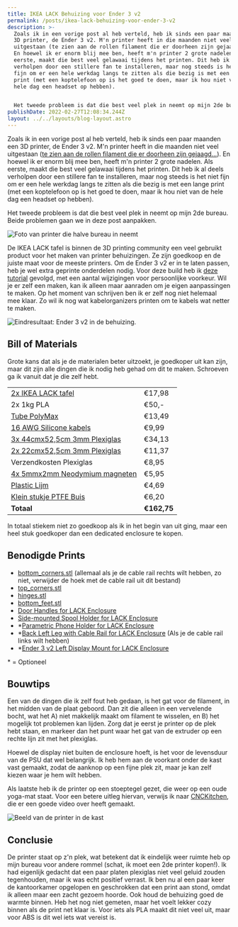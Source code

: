 ```yaml
---
title: IKEA LACK Behuizing voor Ender 3 v2
permalink: /posts/ikea-lack-behuizing-voor-ender-3-v2
description: >-
  Zoals ik in een vorige post al heb verteld, heb ik sinds een paar maanden een
  3D printer, de Ender 3 v2. M'n printer heeft in die maanden niet veel
  uitgestaan (te zien aan de rollen filament die er doorheen zijn gejaagd...).
  En hoewel ik er enorm blij mee ben, heeft m'n printer 2 grote nadelen. Als
  eerste, maakt die best veel gelawaai tijdens het printen. Dit heb ik al deels
  verholpen door een stillere fan te installeren, maar nog steeds is het niet
  fijn om er een hele werkdag langs te zitten als die bezig is met een lange
  print (met een koptelefoon op is het goed te doen, maar ik hou niet van de
  hele dag een headset op hebben).


  Het tweede probleem is dat die best veel plek in neemt op mijn 2de bureau. Beide problemen gaan we in deze post aanpakken.
publishDate: 2022-02-27T12:08:34.244Z
layout: ../../layouts/blog-layout.astro
---
```


Zoals ik in een vorige post al heb verteld, heb ik sinds een paar maanden een 3D printer, de Ender 3 v2. M'n printer heeft in die maanden niet veel uitgestaan ([te zien aan de rollen filament die er doorheen zijn gejaagd...](https://res.cloudinary.com/sandergnl/image/upload/c_scale,f_auto,q_auto/v1645963067/Spools-of-Filament.jpg)). En hoewel ik er enorm blij mee ben, heeft m'n printer 2 grote nadelen. Als eerste, maakt die best veel gelawaai tijdens het printen. Dit heb ik al deels verholpen door een stillere fan te installeren, maar nog steeds is het niet fijn om er een hele werkdag langs te zitten als die bezig is met een lange print (met een koptelefoon op is het goed te doen, maar ik hou niet van de hele dag een headset op hebben).

Het tweede probleem is dat die best veel plek in neemt op mijn 2de bureau. Beide problemen gaan we in deze post aanpakken.

![Foto van printer die halve bureau in neemt](https://res.cloudinary.com/sandergnl/image/upload/c_scale,f_auto,q_auto,w_1024/v1645962198/Printer-on-desk_lgsty6.jpg 'Enigszins oude foto, er is in de tussentijd nogal wat aan getweaked...')

De IKEA LACK tafel is binnen de 3D printing community een veel gebruikt product voor het maken van printer behuizingen. Ze zijn goedkoop en de juiste maat voor de meeste printers. Om de Ender 3 v2 er in te laten passen, heb je wel extra geprinte onderdelen nodig. Voor deze build heb ik [deze tutorial](https://www.lets-talk-about.tech/2020/02/3d-printing-famous-ikea-lack-enclosure.html) gevolgd, met een aantal wijzigingen voor persoonlijke voorkeur. Wil je er zelf een maken, kan ik alleen maar aanraden om je eigen aanpassingen te maken. Op het moment van schrijven ben ik er zelf nog niet helemaal mee klaar. Zo wil ik nog wat kabelorganizers printen om te kabels wat netter te maken.

![Eindresultaat: Ender 3 v2 in de behuizing.](https://res.cloudinary.com/sandergnl/image/upload/c_scale,f_auto,q_auto,w_1024/v1645961636/Front-view.jpg)

## Bill of Materials

Grote kans dat als je de materialen beter uitzoekt, je goedkoper uit kan zijn, maar dit zijn alle dingen die ik nodig heb gehad om dit te maken. Schroeven ga ik vanuit dat je die zelf hebt.

|                                                                                                                                                                                                       |             |
| ----------------------------------------------------------------------------------------------------------------------------------------------------------------------------------------------------- | ----------- |
| [2x IKEA LACK tafel](https://www.ikea.com/nl/nl/p/lack-tafeltje-wit-gelazuurd-eikeneffect-70319028/)                                                                                                  | €17,98      |
| 2x 1kg PLA                                                                                                                                                                                            | €50,-       |
| [Tube PolyMax](https://www.gamma.nl/assortiment/bison-professional-polymax-express-high-tack-wit-435-g/p/B628428)                                                                                     | €13,49      |
| [16 AWG Silicone kabels](https://www.amazon.com/Electrical-Gauge-Silicone-Cable-Black/dp/B0746HRVZP/ref=sr_1_5?keywords=16+gauge+silicone+wire&qid=1645968906&sprefix=16+gauge+si%2Caps%2C150&sr=8-5) | €9,99       |
| [3x 44cmx52,5cm 3mm Plexiglas](https://kunststofplatenshop.nl/product/plexiglas-helder-3-mm/)                                                                                                         | €34,13      |
| [2x 22cmx52,5cm 3mm Plexiglas](https://kunststofplatenshop.nl/product/plexiglas-helder-3-mm/)                                                                                                         | €11,37      |
| Verzendkosten Plexiglas                                                                                                                                                                               | €8,95       |
| [4x 5mmx2mm Neodymium magneten](https://www.bol.com/nl/nl/p/super-sterke-magneten-neodymium-5x2-mm-50-stuks/9200000124646905/?bltgh=n9g-ZQOXlSrM-Tkn7jVDng.2_20.21.ProductTitle)                      | €5,95       |
| [Plastic Lijm](https://www.gamma.nl/assortiment/bison-hard-plasticlijm-25-ml/p/B483300)                                                                                                               | €4,69       |
| [Klein stukje PTFE Buis](https://www.123-3d.nl/123-3D-PTFE-teflon-buis-binnendiameter-2-mm-buitendiameter-4-mm-10-cm-i3434-t372.html)                                                                 | €6,20       |
| **Totaal**                                                                                                                                                                                            | **€162,75** |

In totaal stiekem niet zo goedkoop als ik in het begin van uit ging, maar een heel stuk goedkoper dan een dedicated enclosure te kopen.

## Benodigde Prints

- [bottom_corners.stl](https://www.thingiverse.com/thing:3598219) (allemaal als je de cable rail rechts wilt hebben, zo niet, verwijder de hoek met de cable rail uit dit bestand)
- [top_corners.stl](https://www.thingiverse.com/thing:3598219)
- [hinges.stl](https://www.thingiverse.com/thing:3598219)
- [bottom_feet.stl](https://www.thingiverse.com/thing:3598219)
- [Door Handles for LACK Enclosure](https://www.prusaprinters.org/prints/140777-door-handles-for-lack-enclosure)
- [Side-mounted Spool Holder for LACK Enclosure](https://www.prusaprinters.org/prints/136683-side-mounted-spool-holder-for-lack-enclosures)
- \*[Parametric Phone Holder for LACK Enclosure](https://www.prusaprinters.org/prints/140799-parametric-phone-holder-for-lack-enclosure)
- \*[Back Left Leg with Cable Rail for LACK Enclosure](https://www.prusaprinters.org/prints/140787-back-left-leg-with-cable-rail-for-lack-enclosure) (Als je de cable rail links wilt hebben)
- \*[Ender 3 v2 Left Display Mount for LACK Enclosure](https://www.prusaprinters.org/prints/140826-ender-3-v2-left-display-mount-for-lack-enclosure)

\* = Optioneel

## Bouwtips

Een van de dingen die ik zelf fout heb gedaan, is het gat voor de filament, in het midden van de plaat geboord. Dan zit die alleen in een vervelende bocht, wat het A) niet makkelijk maakt om filament te wisselen, en B) het mogelijk tot problemen kan lijden. Zorg dat je eerst je printer op de plek hebt staan, en markeer dan het punt waar het gat van de extruder op een rechte lijn zit met het plexiglas.

Hoewel de display niet buiten de enclosure hoeft, is het voor de levensduur van de PSU dat wel belangrijk. Ik heb hem aan de voorkant onder de kast vast gemaakt, zodat de aanknop op een fijne plek zit, maar je kan zelf kiezen waar je hem wilt hebben.

Als laatste heb ik de printer op een stoeptegel gezet, die weer op een oude yoga-mat staat. Voor een betere uitleg hiervan, verwijs ik naar [CNCKitchen](https://www.youtube.com/watch?v=y08v6PY_7ak), die er een goede video over heeft gemaakt.

![Beeld van de printer in de kast](https://res.cloudinary.com/sandergnl/image/upload/c_scale,f_auto,q_auto,w_1024/v1645961480/Inside-view.jpg)

## Conclusie

De printer staat op z'n plek, wat betekent dat ik eindelijk weer ruimte heb op mijn bureau voor andere rommel (schat, ik moet een 2de printer kopen!). Ik had eigenlijk gedacht dat een paar platen plexiglas niet veel geluid zouden tegenhouden, maar ik was echt positief verrast. Ik ben nu al een paar keer de kantoorkamer opgelopen en geschrokken dat een print aan stond, omdat ik alleen maar een zacht gezoem hoorde. Ook houd de behuizing goed de warmte binnen. Heb het nog niet gemeten, maar het voelt lekker cozy binnen als de print net klaar is. Voor iets als PLA maakt dit niet veel uit, maar voor ABS is dit wel iets wat vereist is.
